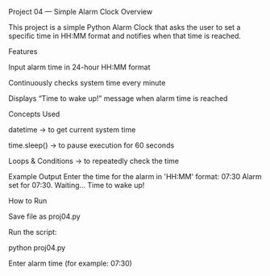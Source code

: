 Project 04 — Simple Alarm Clock
Overview

This project is a simple Python Alarm Clock that asks the user to set a specific time in HH:MM format and notifies when that time is reached.

Features

Input alarm time in 24-hour HH:MM format

Continuously checks system time every minute

Displays “Time to wake up!” message when alarm time is reached

 Concepts Used

datetime → to get current system time

time.sleep() → to pause execution for 60 seconds

Loops & Conditions → to repeatedly check the time

Example Output
Enter the time for the alarm in 'HH:MM' format: 07:30
Alarm set for 07:30. Waiting...
 Time to wake up! 

 How to Run

Save file as proj04.py

Run the script:

python proj04.py


Enter alarm time (for example: 07:30)